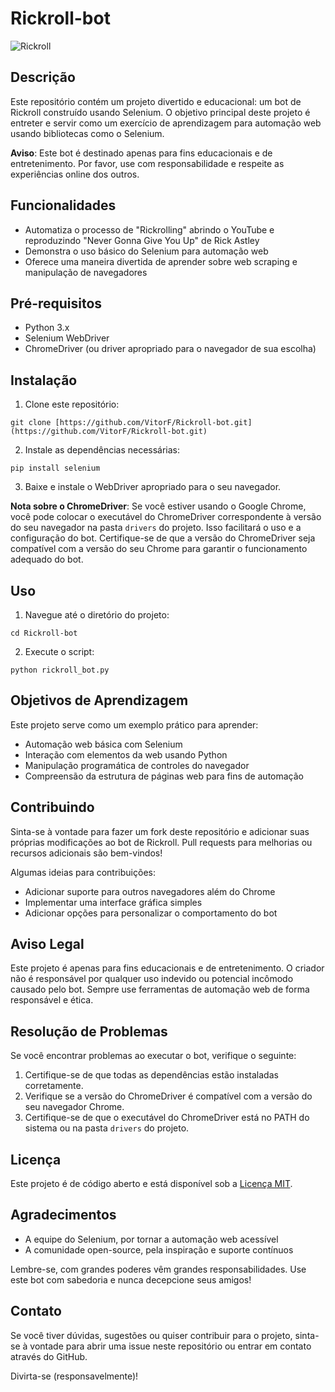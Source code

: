 # Rickroll-bot

![Rickroll](https://media.giphy.com/media/Ju7l5y9osyymQ/giphy.gif)

## Descrição

Este repositório contém um projeto divertido e educacional: um bot de Rickroll construído usando Selenium. O objetivo principal deste projeto é entreter e servir como um exercício de aprendizagem para automação web usando bibliotecas como o Selenium.

**Aviso**: Este bot é destinado apenas para fins educacionais e de entretenimento. Por favor, use com responsabilidade e respeite as experiências online dos outros.

## Funcionalidades

- Automatiza o processo de "Rickrolling" abrindo o YouTube e reproduzindo "Never Gonna Give You Up" de Rick Astley
- Demonstra o uso básico do Selenium para automação web
- Oferece uma maneira divertida de aprender sobre web scraping e manipulação de navegadores

## Pré-requisitos

- Python 3.x
- Selenium WebDriver
- ChromeDriver (ou driver apropriado para o navegador de sua escolha)

## Instalação

1. Clone este repositório:
```
git clone [https://github.com/VitorF/Rickroll-bot.git](https://github.com/VitorF/Rickroll-bot.git)
```
2. Instale as dependências necessárias:
```
pip install selenium
```

3. Baixe e instale o WebDriver apropriado para o seu navegador.

**Nota sobre o ChromeDriver**: Se você estiver usando o Google Chrome, você pode colocar o executável do ChromeDriver correspondente à versão do seu navegador na pasta `drivers` do projeto. Isso facilitará o uso e a configuração do bot. Certifique-se de que a versão do ChromeDriver seja compatível com a versão do seu Chrome para garantir o funcionamento adequado do bot.

## Uso

1. Navegue até o diretório do projeto:
```
cd Rickroll-bot
```
2. Execute o script:
```
python rickroll_bot.py
```

## Objetivos de Aprendizagem

Este projeto serve como um exemplo prático para aprender:

- Automação web básica com Selenium
- Interação com elementos da web usando Python
- Manipulação programática de controles do navegador
- Compreensão da estrutura de páginas web para fins de automação

## Contribuindo

Sinta-se à vontade para fazer um fork deste repositório e adicionar suas próprias modificações ao bot de Rickroll. Pull requests para melhorias ou recursos adicionais são bem-vindos!

Algumas ideias para contribuições:
- Adicionar suporte para outros navegadores além do Chrome
- Implementar uma interface gráfica simples
- Adicionar opções para personalizar o comportamento do bot

## Aviso Legal

Este projeto é apenas para fins educacionais e de entretenimento. O criador não é responsável por qualquer uso indevido ou potencial incômodo causado pelo bot. Sempre use ferramentas de automação web de forma responsável e ética.

## Resolução de Problemas

Se você encontrar problemas ao executar o bot, verifique o seguinte:

1. Certifique-se de que todas as dependências estão instaladas corretamente.
2. Verifique se a versão do ChromeDriver é compatível com a versão do seu navegador Chrome.
3. Certifique-se de que o executável do ChromeDriver está no PATH do sistema ou na pasta `drivers` do projeto.

## Licença

Este projeto é de código aberto e está disponível sob a [Licença MIT](LICENSE).

## Agradecimentos

- A equipe do Selenium, por tornar a automação web acessível
- A comunidade open-source, pela inspiração e suporte contínuos

Lembre-se, com grandes poderes vêm grandes responsabilidades. Use este bot com sabedoria e nunca decepcione seus amigos!

## Contato

Se você tiver dúvidas, sugestões ou quiser contribuir para o projeto, sinta-se à vontade para abrir uma issue neste repositório ou entrar em contato através do GitHub.

Divirta-se (responsavelmente)!
